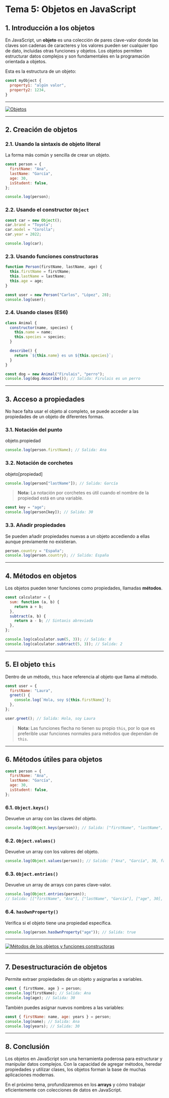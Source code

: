 # **Tema 5: Objetos en JavaScript**

## **1. Introducción a los objetos**

En JavaScript, un **objeto** es una colección de pares clave-valor donde las claves son cadenas de caracteres y los valores pueden ser cualquier tipo de dato, incluidas otras funciones y objetos. Los objetos permiten estructurar datos complejos y son fundamentales en la programación orientada a objetos.

Esta es la estructura de un objeto:

```js
const myObject {
  property1: "algún valor",
  property2: 1234,
}
```

---

[![Objetos](https://img.youtube.com/vi/6jMtvnjITdw/0.jpg)](https://www.youtube.com/watch?v=6jMtvnjITdw&list=PLzA2VyZwsq__JeA3Xa02uWT08Ljji931m)

---

## **2. Creación de objetos**

### **2.1. Usando la sintaxis de objeto literal**

La forma más común y sencilla de crear un objeto.

```js
const person = {
  firstName: "Ana",
  lastName: "García",
  age: 30,
  isStudent: false,
};

console.log(person);
```

### **2.2. Usando el constructor `Object`**

```js
const car = new Object();
car.brand = "Toyota";
car.model = "Corolla";
car.year = 2022;

console.log(car);
```

### **2.3. Usando funciones constructoras**

```js
function Person(firstName, lastName, age) {
  this.firstName = firstName;
  this.lastName = lastName;
  this.age = age;
}

const user = new Person("Carlos", "López", 28);
console.log(user);
```

### **2.4. Usando clases (ES6)**

```js
class Animal {
  constructor(name, species) {
    this.name = name;
    this.species = species;
  }

  describe() {
    return `${this.name} es un ${this.species}`;
  }
}

const dog = new Animal("Firulais", "perro");
console.log(dog.describe()); // Salida: Firulais es un perro
```

---

## **3. Acceso a propiedades**

No hace falta usar el objeto al completo, se puede acceder a las propiedades de un objeto de diferentes formas.

### **3.1. Notación del punto**

objeto.propiedad

```js
console.log(person.firstName); // Salida: Ana
```

### **3.2. Notación de corchetes**

objeto[propiedad]

```js
console.log(person["lastName"]); // Salida: García
```

> **Nota:** La notación por corchetes es útil cuando el nombre de la propiedad está en una variable.

```js
const key = "age";
console.log(person[key]); // Salida: 30
```

### **3.3. Añadir propiedades**

Se pueden añadir propiedades nuevas a un objeto accediendo a ellas aunque previamente no existieran.

```js
person.country = "España";
console.log(person.country); // Salida: España
```

---

## **4. Métodos en objetos**

Los objetos pueden tener funciones como propiedades, llamadas **métodos**.

```js
const calculator = {
  sum: function (a, b) {
    return a + b;
  },
  subtract(a, b) {
    return a - b; // Sintaxis abreviada
  },
};

console.log(calculator.sum(5, 3)); // Salida: 8
console.log(calculator.subtract(5, 3)); // Salida: 2
```

---

## **5. El objeto `this`**

Dentro de un método, `this` hace referencia al objeto que llama al método.

```js
const user = {
  firstName: "Laura",
  greet() {
    console.log(`Hola, soy ${this.firstName}`);
  },
};

user.greet(); // Salida: Hola, soy Laura
```

> **Nota:** Las funciones flecha no tienen su propio `this`, por lo que es preferible usar funciones normales para métodos que dependan de `this`.

---

## **6. Métodos útiles para objetos**

```js
const person = {
  firstName: "Ana",
  lastName: "García",
  age: 30,
  isStudent: false,
};
```

### **6.1. `Object.keys()`**

Devuelve un array con las claves del objeto.

```js
console.log(Object.keys(person)); // Salida: ["firstName", "lastName", "age", "isStudent"]
```

### **6.2. `Object.values()`**

Devuelve un array con los valores del objeto.

```js
console.log(Object.values(person)); // Salida: ["Ana", "García", 30, false]
```

### **6.3. `Object.entries()`**

Devuelve un array de arrays con pares clave-valor.

```js
console.log(Object.entries(person));
// Salida: [["firstName", "Ana"], ["lastName", "García"], ["age", 30], ["isStudent", false]]
```

### **6.4. `hasOwnProperty()`**

Verifica si el objeto tiene una propiedad específica.

```js
console.log(person.hasOwnProperty("age")); // Salida: true
```

---

[![Métodos de los objetos y funciones constructoras](https://img.youtube.com/vi/8G3gSkERg0o/0.jpg)](https://www.youtube.com/watch?v=8G3gSkERg0o&list=PLzA2VyZwsq__JeA3Xa02uWT08Ljji931m)

---

## **7. Desestructuración de objetos**

Permite extraer propiedades de un objeto y asignarlas a variables.

```js
const { firstName, age } = person;
console.log(firstName); // Salida: Ana
console.log(age); // Salida: 30
```

También puedes asignar nuevos nombres a las variables:

```js
const { firstName: name, age: years } = person;
console.log(name); // Salida: Ana
console.log(years); // Salida: 30
```

---

## **8. Conclusión**

Los objetos en JavaScript son una herramienta poderosa para estructurar y manipular datos complejos. Con la capacidad de agregar métodos, heredar propiedades y utilizar clases, los objetos forman la base de muchas aplicaciones modernas.

En el próximo tema, profundizaremos en los **arrays** y cómo trabajar eficientemente con colecciones de datos en JavaScript.

